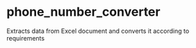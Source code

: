 # phone_number_converter
Extracts data from Excel document and converts it according to requirements
